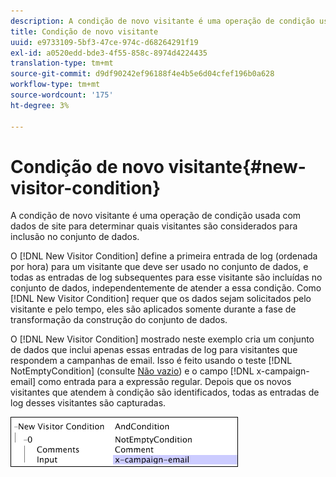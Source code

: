 ```yaml
---
description: A condição de novo visitante é uma operação de condição usada com dados de site para determinar quais visitantes são considerados para inclusão no conjunto de dados.
title: Condição de novo visitante
uuid: e9733109-5bf3-47ce-974c-d68264291f19
exl-id: a0520edd-bde3-4f55-858c-8974d4224435
translation-type: tm+mt
source-git-commit: d9df90242ef96188f4e4b5e6d04cfef196b0a628
workflow-type: tm+mt
source-wordcount: '175'
ht-degree: 3%

---
```


# Condição de novo visitante{#new-visitor-condition}

A condição de novo visitante é uma operação de condição usada com dados de site para determinar quais visitantes são considerados para inclusão no conjunto de dados.

O [!DNL New Visitor Condition] define a primeira entrada de log (ordenada por hora) para um visitante que deve ser usado no conjunto de dados, e todas as entradas de log subsequentes para esse visitante são incluídas no conjunto de dados, independentemente de atender a essa condição. Como [!DNL New Visitor Condition] requer que os dados sejam solicitados pelo visitante e pelo tempo, eles são aplicados somente durante a fase de transformação da construção do conjunto de dados.

O [!DNL New Visitor Condition] mostrado neste exemplo cria um conjunto de dados que inclui apenas essas entradas de log para visitantes que respondem a campanhas de email. Isso é feito usando o teste [!DNL NotEmptyCondition] (consulte [Não vazio](../../../../home/c-dataset-const-proc/c-conditions/c-test-ops/c-test-op-con.md#section-1decb9d887894073a1b6b3d985729ac8)) e o campo [!DNL x-campaign-email] como entrada para a expressão regular. Depois que os novos visitantes que atendem à condição são identificados, todas as entradas de log desses visitantes são capturadas.

![](assets/cfg_Transformation_NewVisitorCondition.png)

